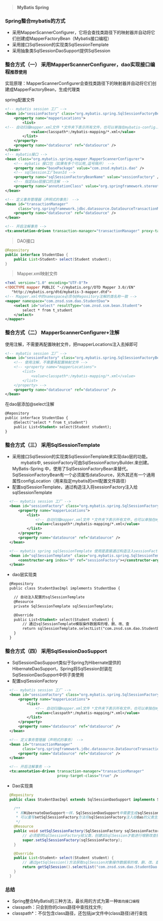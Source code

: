 > #### MyBatis Spring

### Spring整合mybatis的方式

- 采用MapperScannerConfigurer，它将会查找类路径下的映射器并自动将它们创建成MapperFactoryBean（Mybatis接口编程）
- 采用接口SqlSession的实现类SqlSessionTemplate
- 采用抽象类SqlSessionDaoSupport提供SqlSession

### 整合方式（一） 采用MapperScannerConfigurer，dao实现接口编程`推荐使用`

实现原理：MapperScannerConfigurer会查找类路径下的映射器并自动将它们创建成MapperFactoryBean，生成代理类

spring配置文件

```xml
<!-- mybatis session 工厂 -->
<bean id="sessionFactory" class="org.mybatis.spring.SqlSessionFactoryBean">
    <property name="mapperLocations">
        <list>
<!-- 自动扫描mapper.xml文件 *文件夹下表示所有文件，也可以单独在mybatis-config.xml中单独配置-->
            <value>classpath*:/mybatis-mapping/*.xml</value>
        </list>
    </property>
    <property name="dataSource" ref="dataSource" />
</bean>
<!-- mybatis接口 -->
<bean class="org.mybatis.spring.mapper.MapperScannerConfigurer">
    <!-- mybatis 接口包（如果有多个可以用,逗号隔开） -->
    <property name="basePackage" value="com.znsd.mybatis.dao" />
    <!-- sqlSession工厂beanId -->
    <property name="sqlSessionFactoryBeanName" value="sessionFactory" />
    <!-- 指定dao层接口的注解 -->
    <property name="annotationClass" value="org.springframework.stereotype.Repository" />
</bean>

<!-- 定义事务管理器（声明式的事务） -->
<bean id="transactionManager"
      class="org.springframework.jdbc.datasource.DataSourceTransactionManager">
    <property name="dataSource" ref="dataSource" />
</bean>

<!-- 开启注解事务 -->
<tx:annotation-driven transaction-manager="transactionManager" proxy-target-class="true" />
```

> DAO接口

```java
@Repository
public interface StudentDao {
    public List<Student> select(Student student);
}
```

>  Mapper.xml映射文件

```xml
<?xml version="1.0" encoding="UTF-8"?>
<!DOCTYPE mapper PUBLIC "-//mybatis.org//DTD Mapper 3.0//EN"
   "http://mybatis.org/dtd/mybatis-3-mapper.dtd">
<!-- Mapper.xml中的namespace必须与@Repository注解的类名称一致 -->
<mapper namespace="com.znsd.ssm.dao.StudentDao">
    <select id="select" resultType="com.znsd.ssm.bean.Student">
        select * from t_student
    </select>
</mapper>
```

### 整合方式（二） MapperScannerConfigurer+注解

使用注解，不需要再配置映射文件，把mapperLocations注入去掉即可

```xml
<!-- mybatis session 工厂 -->
<bean id="sessionFactory" class="org.mybatis.spring.SqlSessionFactoryBean">
    <!-- 使用注解，不需要再配置映射文件 -->
    <!-- <property name="mapperLocations">
        <list>
            <value>classpath*:/mybatis-mapping/*.xml</value>
        </list>
    </property> -->
    <property name="dataSource" ref="dataSource" />
</bean>
```

在dao层添加@select注解

```xml
@Repository
public interface StudentDao {
    @Select("select * from t_student")
    public List<Student> select(Student student);
}
```

### 整合方式（三） 采用SqlSessionTemplate

- 采用接口SqlSession的实现类SqlSessionTemplate来实现dao层的功能。 　　mybatis中, sessionFactory可由SqlSessionFactoryBuilder.来创建。MyBatis-Spring 中，使用了SqlSessionFactoryBean来替代。SqlSessionFactoryBean有一个必须属性dataSource，另外其还有一个通用属性configLocation（用来指定mybatis的xml配置文件路径）
- 配置sqlSessionTemplate，通过构造注入将sessionFactory注入给sqlSessionTemplate

```xml
  <!-- mybatis session 工厂 -->
  <bean id="sessionFactory" class="org.mybatis.spring.SqlSessionFactoryBean">
      <property name="mapperLocations">
          <list>
              <!-- 自动扫描mapper.xml文件 *文件夹下表示所有文件，也可以单独在mybatis-config.xml中单独配置 -->
              <value>classpath*:/mybatis-mapping/*.xml</value>
          </list>
      </property>
      <property name="dataSource" ref="dataSource" />
  </bean>

  <!-- mybatis spring sqlSessionTemplate 使用是直接通过构造注入sessionFactory即可 -->
  <bean id="sqlSessionTemplate" class="org.mybatis.spring.SqlSessionTemplate">
      <constructor-arg index="0" ref="sessionFactory"></constructor-arg>
  </bean>
```

- dao层实现类

```xml
  @Repository
  public class StudentDaoImpl implements StudentDao {

    // 自动注入配置的sqlSessionTemplate
    @Resource
    private SqlSessionTemplate sqlSessionTemplate;

    @Override
    public List<Student> select(Student student) {
        // 通过sqlSessionTemplate模版操作数据库的增、删、改、查
        return sqlSessionTemplate.selectList("com.znsd.ssm.dao.StudentDao.select", student);
    }
  }
```

### 整合方式（四） 采用SqlSessionDaoSupport

- SqlSessionDaoSupport类似于Spring为Hibernate提供的HibernateDaoSupport，Spring将SqlSession封装在SqlSessionDaoSupport中供子类使用
- 配置sqlSessionFactory

```xml
  <!-- mybatis session 工厂 -->
  <bean id="sessionFactory" class="org.mybatis.spring.SqlSessionFactoryBean">
      <property name="mapperLocations">
          <list>
              <!-- 自动扫描mapper.xml文件 *文件夹下表示所有文件，也可以单独在mybatis-config.xml中单独配置 -->
              <value>classpath*:/mybatis-mapping/*.xml</value>
          </list>
      </property>
      <property name="dataSource" ref="dataSource" />
  </bean>

  <!-- 定义事务管理器（声明式的事务） -->
  <bean id="transactionManager"
        class="org.springframework.jdbc.datasource.DataSourceTransactionManager">
      <property name="dataSource" ref="dataSource" />
  </bean>

  <!-- 开启注解事务 -->
  <tx:annotation-driven transaction-manager="transactionManager"
                        proxy-target-class="true" />
```

- Dao实现类

```java
  @Repository
  public class StudentDaoImpl extends SqlSessionDaoSupport implements StudentDao {

    /**
     * 和HibernateDaoSupport一样，SqlSessionDaoSupport中需要生成sqlSession对象，
     * 可以重写setSqlSessionFactory方法将sqlSessionFactory注入给dao的父类生成sqlSession给子类使用
     */
    @Resource
    public void setSqlSessionFactory(SqlSessionFactory sqlSessionFactory) {
        // 必须提供SqlSessionFactory给父类，创建出SqlSession才能进行增删改查操作
        super.setSqlSessionFactory(sqlSessionFactory);
    }

    @Override
    public List<Student> select(Student student) {
        // 通过getSqlSession()方法获取sqlSession对象操作数据库的增、删、改、查
        return getSqlSession().selectList("com.znsd.ssm.dao.StudentDao.select", student);
    }
  }
```

### 总结

- Spring整合MyBatis的三种方法，最长用的方式为第一种`面向接口编程`
- classpath：只会到你的class路径中查找找文件; 
- classpath*：不仅包含class路径，还包括jar文件中(class路径)进行查找